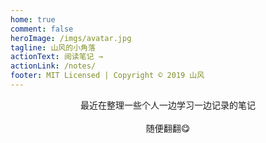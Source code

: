 ```yaml
---
home: true
comment: false
heroImage: /imgs/avatar.jpg
tagline: 山风的小角落
actionText: 阅读笔记 →
actionLink: /notes/
footer: MIT Licensed | Copyright © 2019 山风
---
```


<center>最近在整理一些个人一边学习一边记录的笔记</center><br>

<center>随便翻翻😋</center><br>
